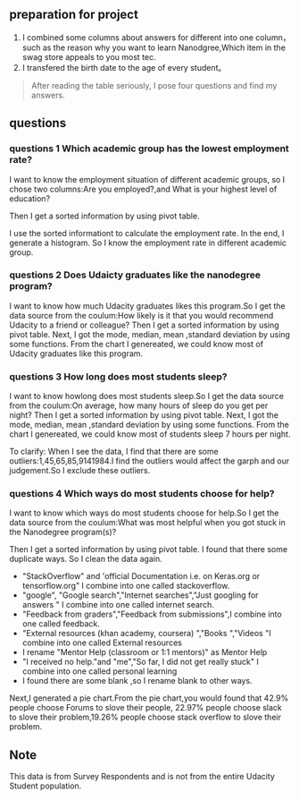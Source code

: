 ## preparation for project

1. I combined some columns about answers for different  into one column， such as the reason why you want to learn Nanodgree,Which item in the swag store appeals to you most tec.
2. I transfered the birth date to the age of every student。

> After reading the table seriously, I pose four questions and find my answers. 

## questions
### questions 1 Which academic group has the lowest employment rate?
I want to know the employment situation of different academic groups, so I chose two columns:Are you employed?,and What is your highest level of education?Then I get a sorted information by using pivot table.

I use the sorted informationt to calculate the employment rate.
In the end, I generate a histogram. So I know the employment rate in different academic group.

### questions 2 Does Udaicty graduates like the nanodegree program?

I want to know how much Udacity graduates likes this program.So I get the data source from the coulum:How likely is it that you would recommend Udacity to a friend or colleague?
Then I get a sorted information by using pivot table.
Next, I got the mode, median, mean ,standard deviation by using some functions.
From the chart I genereated, we could know most of Udacity graduates like this program.

### questions 3 How long does most students sleep?

I want to know howlong does most students sleep.So I get the data source from the coulum:On average, how many hours of sleep do you get per night?
Then I get a sorted information by using pivot table.
Next, I got the mode, median, mean ,standard deviation by using some functions.
From the chart I genereated, we could know most of students sleep 7 hours per night.

To clarify:
When I see the data, I find that there are some outliers:1,45,65,85,9141984.I find the outliers would affect the garph and our judgement.So I exclude these outliers.

### questions 4 Which ways do most students choose for help?


I want to know which ways do most students choose for help.So I get the data source from the coulum:What was most helpful when you got stuck in the Nanodegree program(s)?
Then I get a sorted information by using pivot table.
I found that there some duplicate ways.
So I clean the data again.

- "StackOverflow" and 'official Documentation i.e. on Keras.org or tensorflow.org" I combine into one called stackoverflow.
- "google", "Google search","Internet searches","Just googling for answers"  I combine into one called internet search.
- "Feedback from graders","Feedback from submissions",I combine into one called feedback.- "External resources (khan academy, coursera)","Books","Videos"I combine into one called External resources
- I rename "Mentor Help (classroom or 1:1 mentors)"  as  Mentor Help 
- "I received no help."and "me","So far, I did not get really stuck"I combine into one called personal learning
- I found there are some blank ,so I rename blank to other ways.Next,I generated a pie chart.From the pie chart,you would found that 42.9% people choose Forums to slove their people, 22.97% people choose slack to slove their problem,19.26% people choose stack overflow to slove their problem.


## Note
This data is from Survey Respondents and is not from the entire Udacity Student population. 